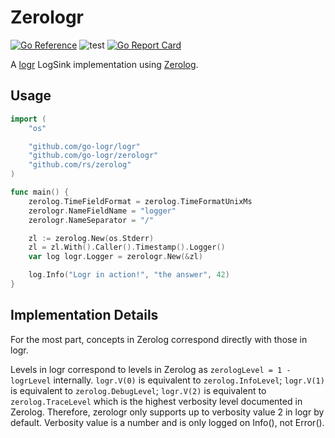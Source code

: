 # Zerologr

[![Go Reference](https://pkg.go.dev/badge/github.com/go-logr/zerologr.svg)](https://pkg.go.dev/github.com/go-logr/zerologr)
![test](https://github.com/go-logr/zerologr/workflows/test/badge.svg)
[![Go Report Card](https://goreportcard.com/badge/github.com/go-logr/zerologr)](https://goreportcard.com/report/github.com/go-logr/zerologr)

A [logr](https://github.com/go-logr/logr) LogSink implementation using [Zerolog](https://github.com/rs/zerolog).

## Usage

```go
import (
    "os"

    "github.com/go-logr/logr"
    "github.com/go-logr/zerologr"
    "github.com/rs/zerolog"
)

func main() {
    zerolog.TimeFieldFormat = zerolog.TimeFormatUnixMs
    zerologr.NameFieldName = "logger"
    zerologr.NameSeparator = "/"

    zl := zerolog.New(os.Stderr)
    zl = zl.With().Caller().Timestamp().Logger()
    var log logr.Logger = zerologr.New(&zl)

    log.Info("Logr in action!", "the answer", 42)
}
```

## Implementation Details

For the most part, concepts in Zerolog correspond directly with those in logr.

Levels in logr correspond to levels in Zerolog as `zerologLevel = 1 - logrLevel`
internally. `logr.V(0)` is equivalent to `zerolog.InfoLevel`; `logr.V(1)` is
equivalent to `zerolog.DebugLevel`; `logr.V(2)` is equivalent to `zerolog.TraceLevel`
which is the highest verbosity level documented in Zerolog. Therefore, zerologr only
supports up to verbosity value 2 in logr by default. Verbosity value is a number and
is only logged on Info(), not Error().
